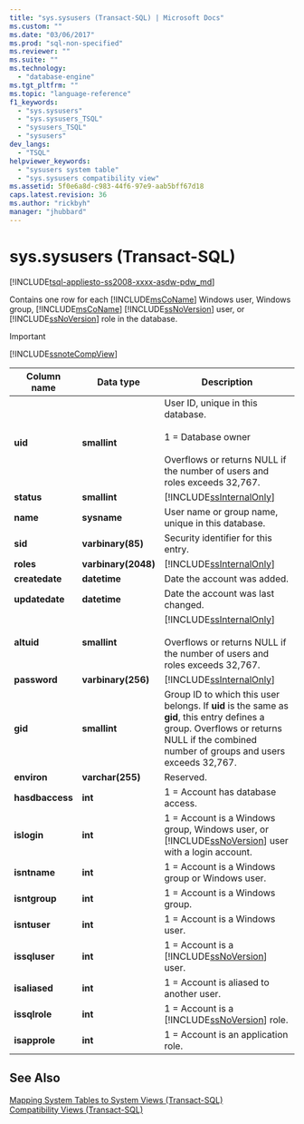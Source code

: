 ```yaml
---
title: "sys.sysusers (Transact-SQL) | Microsoft Docs"
ms.custom: ""
ms.date: "03/06/2017"
ms.prod: "sql-non-specified"
ms.reviewer: ""
ms.suite: ""
ms.technology: 
  - "database-engine"
ms.tgt_pltfrm: ""
ms.topic: "language-reference"
f1_keywords: 
  - "sys.sysusers"
  - "sys.sysusers_TSQL"
  - "sysusers_TSQL"
  - "sysusers"
dev_langs: 
  - "TSQL"
helpviewer_keywords: 
  - "sysusers system table"
  - "sys.sysusers compatibility view"
ms.assetid: 5f0e6a8d-c983-44f6-97e9-aab5bff67d18
caps.latest.revision: 36
ms.author: "rickbyh"
manager: "jhubbard"
---
```

# sys.sysusers (Transact-SQL)
[!INCLUDE[tsql-appliesto-ss2008-xxxx-asdw-pdw_md](../../../relational-databases/reference/system-catalog-views/includes/tsql-appliesto-ss2008-xxxx-asdw-pdw-md.md)]

  Contains one row for each [!INCLUDE[msCoName](../../../advanced-analytics/r-services/tutorials/includes/msconame-md.md)] Windows user, Windows group, [!INCLUDE[msCoName](../../../advanced-analytics/r-services/tutorials/includes/msconame-md.md)] [!INCLUDE[ssNoVersion](../../../advanced-analytics/r-services/includes/ssnoversion-md.md)] user, or [!INCLUDE[ssNoVersion](../../../advanced-analytics/r-services/includes/ssnoversion-md.md)] role in the database.  
  
> [!IMPORTANT]  
>  [!INCLUDE[ssnoteCompView](../../../relational-databases/reference/system-compatibility-views/includes/ssnotecompview-md.md)]  
  
|Column name|Data type|Description|  
|-----------------|---------------|-----------------|  
|**uid**|**smallint**|User ID, unique in this database.<br /><br /> 1 = Database owner<br /><br /> Overflows or returns NULL if the number of users and roles exceeds 32,767.|  
|**status**|**smallint**|[!INCLUDE[ssInternalOnly](../../../integration-services/data-flow/transformations/includes/ssinternalonly-md.md)]|  
|**name**|**sysname**|User name or group name, unique in this database.|  
|**sid**|**varbinary(85)**|Security identifier for this entry.|  
|**roles**|**varbinary(2048)**|[!INCLUDE[ssInternalOnly](../../../integration-services/data-flow/transformations/includes/ssinternalonly-md.md)]|  
|**createdate**|**datetime**|Date the account was added.|  
|**updatedate**|**datetime**|Date the account was last changed.|  
|**altuid**|**smallint**|[!INCLUDE[ssInternalOnly](../../../integration-services/data-flow/transformations/includes/ssinternalonly-md.md)]<br /><br /> Overflows or returns NULL if the number of users and roles exceeds 32,767.|  
|**password**|**varbinary(256)**|[!INCLUDE[ssInternalOnly](../../../integration-services/data-flow/transformations/includes/ssinternalonly-md.md)]|  
|**gid**|**smallint**|Group ID to which this user belongs. If **uid** is the same as **gid**, this entry defines a group. Overflows or returns NULL if the combined number of groups and users exceeds 32,767.|  
|**environ**|**varchar(255)**|Reserved.|  
|**hasdbaccess**|**int**|1 = Account has database access.|  
|**islogin**|**int**|1 = Account is a Windows group, Windows user, or [!INCLUDE[ssNoVersion](../../../advanced-analytics/r-services/includes/ssnoversion-md.md)] user with a login account.|  
|**isntname**|**int**|1 = Account is a Windows group or Windows user.|  
|**isntgroup**|**int**|1 = Account is a Windows group.|  
|**isntuser**|**int**|1 = Account is a Windows user.|  
|**issqluser**|**int**|1 = Account is a [!INCLUDE[ssNoVersion](../../../advanced-analytics/r-services/includes/ssnoversion-md.md)] user.|  
|**isaliased**|**int**|1 = Account is aliased to another user.|  
|**issqlrole**|**int**|1 = Account is a [!INCLUDE[ssNoVersion](../../../advanced-analytics/r-services/includes/ssnoversion-md.md)] role.|  
|**isapprole**|**int**|1 = Account is an application role.|  
  
## See Also  
 [Mapping System Tables to System Views &#40;Transact-SQL&#41;](../../../relational-databases/reference/system-tables/mapping-system-tables-to-system-views-transact-sql.md)   
 [Compatibility Views &#40;Transact-SQL&#41;](../Topic/Compatibility%20Views%20\(Transact-SQL\).md)  
  
  